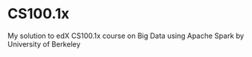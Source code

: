 # CS100.1x
My solution to edX CS100.1x course on Big Data using Apache Spark by University of Berkeley
